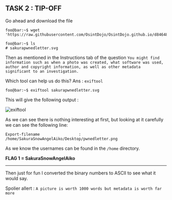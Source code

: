 ## TASK 2 : TIP-OFF

Go ahead and download the file 

```console
foo@bar:~$ wget 'https://raw.githubusercontent.com/OsintDojo/OsintDojo.github.io/d846483eb41dd4fdb6d00ac84ecdb4a66be6a191/TryHackMe/Sakura/sakurapwnedletter.svg'

foo@bar:~$ ls
# sakurapwnedletter.svg
```

Then as mentioned in the Instructions tab of the question `You might find information such as when a photo was created, what software was used, author and copyright information, as well as other metadata significant to an investigation.` 

Which tool can help us do this?
Ans : `exiftool`

```console
foo@bar:~$ exiftool sakurapwnedletter.svg
```

This will give the following output : 

![exiftool](https://user-images.githubusercontent.com/66634743/115623367-2757d480-a30a-11eb-9f7a-a88b1040f184.png)


As we can see there is nothing interesting at first, but looking at it carefully we can see the following line:

`Export-filename                 : /home/SakuraSnowAngelAiko/Desktop/pwnedletter.png`

As we know the usernames can be found in the `/home` directory.

**FLAG 1 =  SakuraSnowAngelAiko**

------ 

Then just for fun I converted the binary numbers to ASCII to see what it would say.

Spolier allert : `A picture is worth 1000 words but metadata is worth far more`
